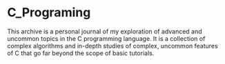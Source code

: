 # C_Programing
This archive is a personal journal of my exploration of advanced and uncommon topics in the C programming language. It is a collection of complex algorithms and in-depth studies of complex, uncommon features of C that go far beyond the scope of basic tutorials.
